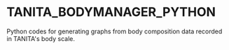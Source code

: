 # TANITA_BODYMANAGER_PYTHON
Python codes for generating graphs from body composition data recorded in TANITA's body scale. 
